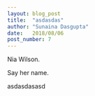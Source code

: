 ```yaml
---
layout: blog_post
title:  "asdasdas"
author: "Sunaina Dasgupta"
date:   2018/08/06
post_number: 7
---
```


Nia Wilson. 

Say her name.

asdasdasasd 
